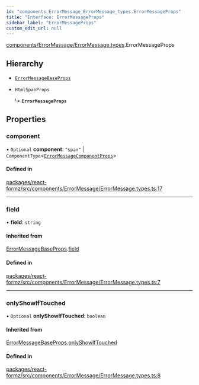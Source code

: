 ```yaml
---
id: "components_ErrorMessage_ErrorMessage_types.ErrorMessageProps"
title: "Interface: ErrorMessageProps"
sidebar_label: "ErrorMessageProps"
custom_edit_url: null
---
```


[components/ErrorMessage/ErrorMessage.types](../modules/components_ErrorMessage_ErrorMessage_types.md).ErrorMessageProps

## Hierarchy

- [`ErrorMessageBaseProps`](components_ErrorMessage_ErrorMessage_types.ErrorMessageBaseProps.md)

- `HtmlSpanProps`

  ↳ **`ErrorMessageProps`**

## Properties

### component

• `Optional` **component**: ``"span"`` \| `ComponentType`<[`ErrorMessageComponentProps`](components_ErrorMessage_ErrorMessage_types.ErrorMessageComponentProps.md)\>

#### Defined in

[packages/react-formz/src/components/ErrorMessage/ErrorMessage.types.ts:17](https://github.com/ZerryStack/react-formz/blob/main/packages/react-formz/src/components/ErrorMessage/ErrorMessage.types.ts#L17)

___

### field

• **field**: `string`

#### Inherited from

[ErrorMessageBaseProps](components_ErrorMessage_ErrorMessage_types.ErrorMessageBaseProps.md).[field](components_ErrorMessage_ErrorMessage_types.ErrorMessageBaseProps.md#field)

#### Defined in

[packages/react-formz/src/components/ErrorMessage/ErrorMessage.types.ts:7](https://github.com/ZerryStack/react-formz/blob/main/packages/react-formz/src/components/ErrorMessage/ErrorMessage.types.ts#L7)

___

### onlyShowIfTouched

• `Optional` **onlyShowIfTouched**: `boolean`

#### Inherited from

[ErrorMessageBaseProps](components_ErrorMessage_ErrorMessage_types.ErrorMessageBaseProps.md).[onlyShowIfTouched](components_ErrorMessage_ErrorMessage_types.ErrorMessageBaseProps.md#onlyshowiftouched)

#### Defined in

[packages/react-formz/src/components/ErrorMessage/ErrorMessage.types.ts:8](https://github.com/ZerryStack/react-formz/blob/main/packages/react-formz/src/components/ErrorMessage/ErrorMessage.types.ts#L8)
